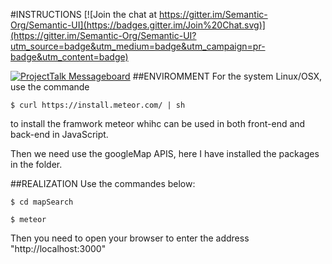 #INSTRUCTIONS
[![Join the chat at https://gitter.im/Semantic-Org/Semantic-UI](https://badges.gitter.im/Join%20Chat.svg)](https://gitter.im/Semantic-Org/Semantic-UI?utm_source=badge&utm_medium=badge&utm_campaign=pr-badge&utm_content=badge)  

[![ProjectTalk Messageboard](http://www.projecttalk.io/images/gh_badge-3e578a9f437f841de7446bab9a49d103.svg?vsn=d)](http://www.projecttalk.io/boards/Semantic-Org%2FSemantic-UI?utm_campaign=gh-badge&utm_medium=badge&utm_source=github)
##ENVIROMMENT
For the system Linux/OSX, use the commande  

`$ curl https://install.meteor.com/ | sh`  

to install the framwork meteor whihc can be used in both front-end and back-end in JavaScript.

Then we need use the googleMap APIS, here I have installed the packages in the folder.

##REALIZATION
Use the commandes below:  

`$ cd mapSearch`  

`$ meteor`  

Then you need to open your browser to enter the address 
    "http://localhost:3000"
